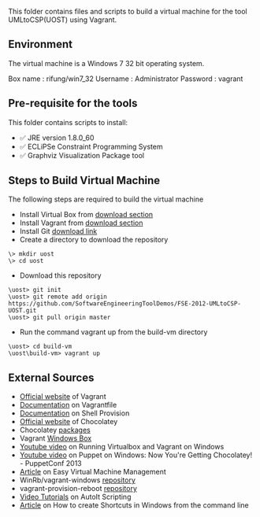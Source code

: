 This folder contains files and scripts to build a virtual machine for the tool UMLtoCSP(UOST) using Vagrant.
 
Environment
-----
The virtual machine is a Windows 7 32 bit operating system.

Box name : rifung/win7_32
Username : Administrator
Password : vagrant

Pre-requisite for the tools
-----
This folder contains scripts to install: 
* :white_check_mark: JRE version 1.8.0_60  
* :white_check_mark: ECLiPSe Constraint Programming System
* :white_check_mark: Graphviz Visualization Package tool

Steps to Build Virtual Machine
-----
The following steps are required to build the virtual machine
* Install Virtual Box from [download section](https://www.virtualbox.org/wiki/Downloads)
* Install Vagrant from [download section](https://www.vagrantup.com/)
* Install Git [download link](https://git-scm.com/downloads)
* Create a directory to download the repository
```
\> mkdir uost
\> cd uost
```
* Download this repository
```
\uost> git init
\uost> git remote add origin https://github.com/SoftwareEngineeringToolDemos/FSE-2012-UMLtoCSP-UOST.git
\uost> git pull origin master
```
* Run the command vagrant up from the build-vm directory
```
\uost> cd build-vm
\uost\build-vm> vagrant up
```

External Sources
------
* [Official website](https://www.vagrantup.com/) of Vagrant
* [Documentation](https://docs.vagrantup.com/v2/vagrantfile/index.html) on Vagrantfile 
* [Documentation](https://docs.vagrantup.com/v2/provisioning/shell.html) on Shell Provision
* [Official website](https://chocolatey.org/) of Chocolatey
* Chocolatey [packages](https://chocolatey.org/packages)
* Vagrant [Windows Box](https://atlas.hashicorp.com/rifung/boxes/win7_32)
* [Youtube video](https://www.youtube.com/watch?v=Jkf5g7L9dSE) on Running Virtualbox and Vagrant on Windows
* [Youtube video](https://www.youtube.com/watch?v=Im30wziOrBs) on Puppet on Windows: Now You're Getting Chocolatey! - PuppetConf 2013 
* [Article](http://digitaldrummerj.me//vagrant-overview/) on Easy Virtual Machine Management 
* WinRb/vagrant-windows [repository](https://github.com/WinRb/vagrant-windows)
* vagrant-provision-reboot [repository](https://github.com/exratione/vagrant-provision-reboot)
* [Video Tutorials](https://www.youtube.com/watch?v=uz3bnrUKhW8&index=1&list=PLNpExbvcyUkOJvgxtCPcKsuMTk9XwoWum) on AutoIt Scripting 
* [Article](http://www.giannistsakiris.com/2008/12/03/how-to-create-shortcuts-in-windows-from-the-command-line/) on How to create Shortcuts in Windows from the command line
